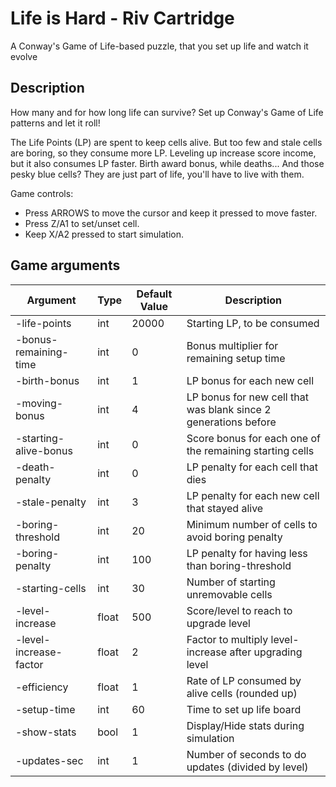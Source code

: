 # Life is Hard - Riv Cartridge

A Conway's Game of Life-based puzzle, that you set up life and watch it evolve

## Description

How many and for how long life can survive? Set up Conway's Game of Life patterns and let it roll!

The Life Points (LP) are spent to keep cells alive. But too few and stale cells are boring, so they consume more LP. Leveling up increase score income, but it also consumes LP faster. Birth award bonus, while deaths... And those pesky blue cells? They are just part of life, you'll have to live with them.

Game controls:

- Press ARROWS to move the cursor and keep it pressed to move faster.
- Press Z/A1 to set/unset cell.
- Keep X/A2 pressed to start simulation.

## Game arguments

| Argument | Type | Default Value | Description |
| - | - | - | - |
| -life-points | int | 20000 | Starting LP, to be consumed |
| -bonus-remaining-time | int | 0 | Bonus multiplier for remaining setup time |
| -birth-bonus | int | 1 | LP bonus for each new cell |
| -moving-bonus | int | 4 | LP bonus for new cell that was blank since 2 generations before |
| -starting-alive-bonus | int | 0 | Score bonus for each one of the remaining starting cells |
| -death-penalty | int | 0 | LP penalty for each cell that dies |
| -stale-penalty | int | 3 | LP penalty for each new cell that stayed alive |
| -boring-threshold | int | 20 | Minimum number of cells to avoid boring penalty |
| -boring-penalty | int | 100 | LP penalty for having less than boring-threshold |
| -starting-cells | int | 30 | Number of starting unremovable cells |
| -level-increase | float | 500 | Score/level to reach to upgrade level |
| -level-increase-factor | float | 2 | Factor to multiply level-increase after upgrading level |
| -efficiency | float | 1 | Rate of LP consumed by alive cells (rounded up) |
| -setup-time | int | 60 | Time to set up life board |
| -show-stats | bool | 1 | Display/Hide stats during simulation |
| -updates-sec | int | 1 | Number of seconds to do updates (divided by level) |
